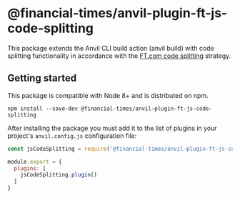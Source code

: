 # @financial-times/anvil-plugin-ft-js-code-splitting

This package extends the Anvil CLI build action (anvil build) with code splitting functionality in accordance with the [FT.com code splitting] strategy.

## Getting started

This package is compatible with Node 8+ and is distributed on npm.

```
npm install --save-dev @financial-times/anvil-plugin-ft-js-code-splitting
```

After installing the package you must add it to the list of plugins in your project's `anvil.config.js` configuration file:

```js
const jsCodeSplitting = require('@financial-times/anvil-plugin-ft-js-code-splitting')

module.export = {
  plugins: [
    jsCodeSplitting.plugin()
  ]
}
```

[FT.com code splitting]: ../../docs/design-decisions/code-splitting-strategy.md
